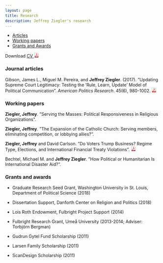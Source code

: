 ```yaml
---
layout: page
title: Research
description: Jeffrey Ziegler's research
---
```


<div class="navbar">
    <div class="navbar-inner">
        <ul class="nav">
            <li><a href="#articles">Articles</a></li>
            <li><a href="#workingPapers">Working papers</a></li>
            <li><a href="#grants">Grants and Awards</a></li>
        </ul>
    </div>
</div>

Download <a href="/../assets/JeffZiegler_CV.pdf">	CV <img src="icons16/pdf-icon.png" alt="hi" class="inline"/>
</a><br/>

### <a name="articles"></a>Journal articles

Gibson, James L., Miguel M. Pereira, and **Jeffrey Ziegler**. (2017). ”Updating Supreme Court Legitimacy: Testing
the ’Rule, Learn, Update’ Model of Political Communication”. *American Politics Research*. 45(6), 980-1002.
[![pdf](icons16/pdf-icon.png)](https://drive.google.com/file/d/1YHqTlVkxxMtOSetTqnR4V8dhUR-LXqXT/view)

### <a name="workingPapers"></a>Working papers

**Ziegler, Jeffrey**. ”Serving the Masses: Political Responsiveness in Religious Organizations".

**Ziegler, Jeffrey**. ”The Expansion of the Catholic Church: Serving members, eliminating competition, or lobbying allies?”.

**Ziegler, Jeffrey** and David Carlson. ”Do Voters Trump Business? Regime Type, Elections, and International Financial Treaty
Violations”. [![pdf](icons16/pdf-icon.png)](https://drive.google.com/open?id=10Ae8jxMgbHcBat3hikysuSEkpXvje0yY)

Bechtel, Michael M. and **Jeffrey Ziegler**. ”How Political or Humanitarian Is International Disaster Aid?”.

### <a name="articles"></a>Grants and awards

- Graduate Research Seed Grant, Washington University in St. Louis, Department of Political Science (2018)

- Dissertation Support, Danforth Center on Religion and Politics (2018)

- Lois Roth Endowment, Fulbright Project Support (2014)

- Fulbright Research Grant, Umeå University (2013-2014; Adviser: Torbjörn Bergman)

- Gudrun Gytel Fund Scholarship (2011)

- Larsen Family Scholarship (2011)

- ScanDesign Scholarship (2011)
